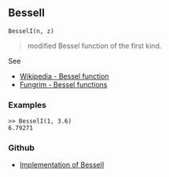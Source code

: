 ## BesselI

```
BesselI(n, z) 
```

> modified Bessel function of the first kind. 

See
* [Wikipedia - Bessel function](https://en.wikipedia.org/wiki/Bessel_function)
* [Fungrim - Bessel functions](http://fungrim.org/topic/Bessel_functions/)


### Examples

```
>> BesselI(1, 3.6)
6.79271
```

### Github

* [Implementation of BesselI](https://github.com/axkr/symja_android_library/blob/master/symja_android_library/matheclipse-core/src/main/java/org/matheclipse/core/builtin/BesselFunctions.java#L502) 
